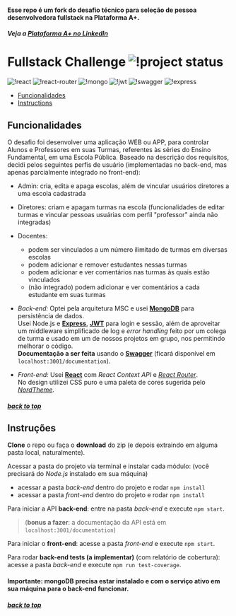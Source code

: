 #### <a name="top"></a> Esse repo é um fork do desafio técnico para seleção de pessoa desenvolvedora fullstack na Plataforma A+.
##### Veja a [Plataforma A+ no LinkedIn](https://www.linkedin.com/company/plataformaamais)  
  
# Fullstack Challenge  ![!project status](https://img.shields.io/badge/status-development-f4a201?logo=visual-studio-code)
![!react](https://img.shields.io/badge/react-purple?logo=react)
![!react-router](https://img.shields.io/badge/react%2frouter-purple?logo=react-router)
![!mongo](https://img.shields.io/badge/mongoDB-black?logo=mongodb)
![!jwt](https://img.shields.io/badge/jwtokens-black?logo=json-web-tokens)
![!swagger](https://img.shields.io/badge/swagger-black?logo=swagger)
![!express](https://img.shields.io/badge/express-black?logo=express)    

- [Funcionalidades](#requisites)
- [Instructions](#instructions)



## Funcionalidades <a name="requisites"></a>

O desafio foi desenvolver uma aplicação WEB ou APP, para controlar Alunos e Professores em suas Turmas, referentes às séries do Ensino Fundamental, em uma Escola Pública.
Baseado na descrição dos requisitos, decidi pelos seguintes perfis de usuário (implementadas no back-end, mas apenas parcialmente integrado no front-end):
- Admin: cria, edita e apaga escolas, além de vincular usuários diretores a uma escola cadastrada
- Diretores: criam e apagam turmas na escola (funcionalidades de editar turmas e vincular pessoas usuárias com perfil "professor" ainda não integradas)
- Docentes:
  - podem ser vinculados a um número ilimitado de turmas em diversas escolas
  - podem adicionar e remover estudantes nessas turmas
  - podem adicionar e ver comentários nas turmas às quais estão vinculados
  - (não integrado) podem adicionar e ver comentários a cada estudante em suas turmas
  
  

- *Back-end:* Optei pela arquitetura MSC e usei [**MongoDB**](https://docs.mongodb.com/) para persistência de dados.  
Usei Node.js e [**Express**](https://expressjs.com/), [**JWT**](https://jwt.io/) para login e sessão, além de aproveitar um middleware simplificado de log e *error handling* feito por um colega de turma e usado em um de nossos projetos em grupo, nos permitindo melhorar o código.  
**Documentação a ser feita** usando o [**Swagger**](https://swagger.io) (ficará disponível em `localhost:3001/documentation`).

- *Front-end:* Usei [**React**](https://reactjs.org/) com *React Context API* e [*React Router*](https://reactrouter.com/).  
No design utilizei CSS puro e uma paleta de cores sugerida pelo [*NordTheme*](https://www.nordtheme.com/).

##### [back to top](#top)

## Instruções <a name="instructions"></a>

**Clone** o repo ou faça o **download** do zip (e depois extraindo em alguma pasta local, naturalmente).

Acessar a pasta do projeto via terminal e instalar cada módulo: (você precisará do *Node.js* instalado em sua máquina)   
- acessar a pasta *back-end* dentro do projeto e rodar `npm install`
- acessar a pasta *front-end* dentro do projeto e rodar `npm install`

Para iniciar a API **back-end**: entre na pasta *back-end* e execute `npm start`.   
> (**bonus a fazer**: a documentação da API está em `localhost:3001/documentation`)

Para iniciar o **front-end**: acesse a pasta *front-end* e execute `npm start`.  

Para rodar **back-end tests (a implementar)** (com relatório de cobertura): acesse a pasta *back-end* e execute `npm run test-coverage`.  

#### Importante: mongoDB precisa estar instalado e com o serviço ativo em sua máquina para o back-end funcionar.

##### [back to top](#top)
